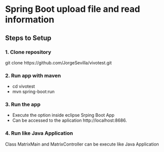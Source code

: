<h1>Spring Boot upload file and read information</h1>

<h2>Steps to Setup</h2>

<h3>1. Clone repository</h3>
<p>git clone https://github.com/JorgeSevilla/vivotest.git

<h3>2. Run app with maven</h3> 
	<ul>
	<li>cd vivotest</li> 
	<li>mvn spring-boot:run</li>
	</ul>
<h3>3. Run the app</h3>
	<ul>
	<li>Execute the option inside eclipse Srping Boot App</li>
	<li>Can be accessed to the aplication http://localhost:8686.</li>
	</ul>

<h3>4. Run like Java Application</h3>
	Class MatrixMain and MatrixController can be execute like Java Application
